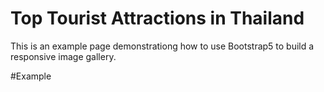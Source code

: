 Top Tourist Attractions in Thailand
============================
This is an example page demonstrationg how to use Bootstrap5 to build a responsive image gallery.

#Example
<img class="img-fluid img-thumbnail" src="" alt="" >